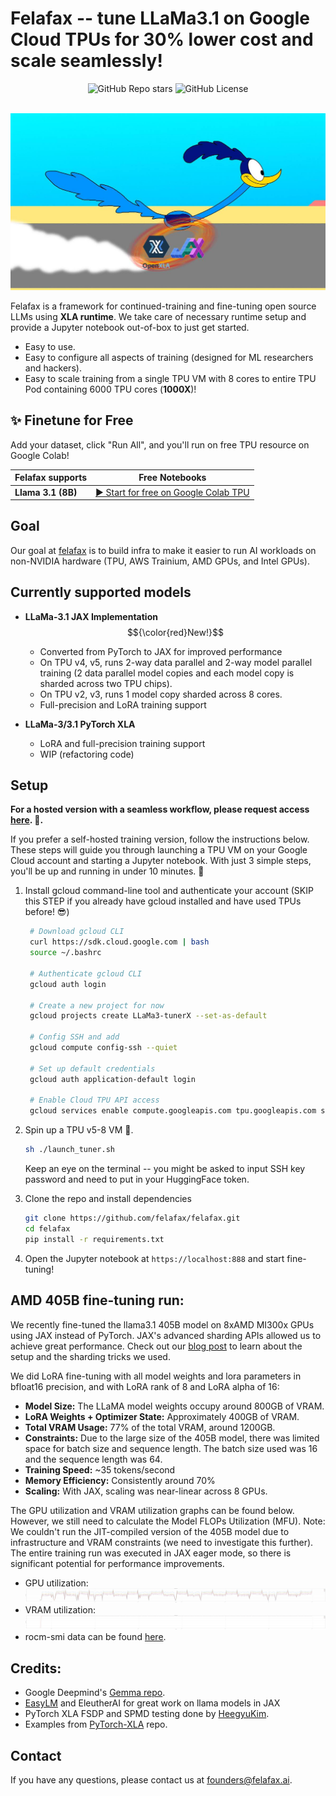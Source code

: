 # Felafax -- tune LLaMa3.1 on Google Cloud TPUs for 30% lower cost and scale seamlessly!
<div align="center">
    <div>
        <img alt="GitHub Repo stars" src="https://img.shields.io/github/stars/felafax/felafax?logo=github" />
        <img alt="GitHub License" src="https://img.shields.io/github/license/felafax/felafax"></img>
    </div>
    <br />
</div>
          
![image](./misc/assets/roadrunner.jpg)

Felafax is a framework for continued-training and fine-tuning open source LLMs using **XLA runtime**. We take care of necessary runtime setup and provide a Jupyter notebook out-of-box to just get started.
- Easy to use.
- Easy to configure all aspects of training (designed for ML researchers and hackers).
- Easy to scale training from a single TPU VM with 8 cores to entire TPU Pod containing 6000 TPU cores (**1000X**)!

## ✨ Finetune for Free

Add your dataset, click "Run All", and you'll run on free TPU resource on Google Colab!

| Felafax supports | Free Notebooks |
|-------------------|-----------------|
| **Llama 3.1 (8B)** | [▶️ Start for free on Google Colab TPU](https://colab.research.google.com/github/felarof99/roadrunner-fork/blob/main/%F0%9F%A6%8A__Llama3_1_8b_on_Free_Colab_TPU.ipynb) |

## Goal
Our goal at [felafax](https://felafax.ai) is to build infra to make it easier to run AI workloads on non-NVIDIA hardware (TPU, AWS Trainium, AMD GPUs, and Intel GPUs).

## Currently supported models
- **LLaMa-3.1 JAX Implementation** $${\color{red}New!}$$	 
  - Converted from PyTorch to JAX for improved performance
  - On TPU v4, v5, runs 2-way data parallel and 2-way model parallel training (2 data parallel model copies and each model copy is sharded across two TPU chips).
  - On TPU v2, v3, runs 1 model copy sharded across 8 cores.
  - Full-precision and LoRA training support

- **LLaMa-3/3.1 PyTorch XLA**
  - LoRA and full-precision training support
  - WIP (refactoring code)

## Setup

**For a hosted version with a seamless workflow, please request access [here](https://tally.so/r/mRLeaQ). 🦊.**

If you prefer a self-hosted training version, follow the instructions below. These steps will guide you through launching a TPU VM on your Google Cloud account and starting a Jupyter notebook. With just 3 simple steps, you'll be up and running in under 10 minutes. 🚀

1. Install gcloud command-line tool and authenticate your account (SKIP this STEP if you already have gcloud installed and have used TPUs before! 😎)

   ```bash
    # Download gcloud CLI
    curl https://sdk.cloud.google.com | bash
    source ~/.bashrc

    # Authenticate gcloud CLI
    gcloud auth login

    # Create a new project for now
    gcloud projects create LLaMa3-tunerX --set-as-default

    # Config SSH and add
    gcloud compute config-ssh --quiet
   
    # Set up default credentials
    gcloud auth application-default login

    # Enable Cloud TPU API access
    gcloud services enable compute.googleapis.com tpu.googleapis.com storage-component.googleapis.com aiplatform.googleapis.com
   ```

2. Spin up a TPU v5-8 VM 🤠.

    ```bash
    sh ./launch_tuner.sh
    ```
    Keep an eye on the terminal -- you might be asked to input SSH key password and need to put in your HuggingFace token. 

3. Clone the repo and install dependencies

    ```bash
    git clone https://github.com/felafax/felafax.git
    cd felafax
    pip install -r requirements.txt
    ```

3. Open the Jupyter notebook at `https://localhost:888` and start fine-tuning!

## AMD 405B fine-tuning run:
We recently fine-tuned the llama3.1 405B model on 8xAMD MI300x GPUs using JAX instead of PyTorch. JAX's advanced sharding APIs allowed us to achieve great performance. Check out our [blog post](https://dub.sh/felafax-amd-blog) to learn about the setup and the sharding tricks we used.

We did LoRA fine-tuning with all model weights and lora parameters in bfloat16 precision, and with LoRA rank of 8 and LoRA alpha of 16:
- **Model Size:** The LLaMA model weights occupy around 800GB of VRAM.
- **LoRA Weights + Optimizer State:** Approximately 400GB of VRAM.
- **Total VRAM Usage:** 77% of the total VRAM, around 1200GB.
- **Constraints:** Due to the large size of the 405B model, there was limited space for batch size and sequence length. The batch size used was 16 and the sequence length was 64.
- **Training Speed:** ~35 tokens/second
- **Memory Efficiency:** Consistently around 70%
- **Scaling:** With JAX, scaling was near-linear across 8 GPUs.

The GPU utilization and VRAM utilization graphs can be found below. However, we still need to calculate the Model FLOPs Utilization (MFU).
Note: We couldn't run the JIT-compiled version of the 405B model due to infrastructure and VRAM constraints (we need to investigate this further). The entire training run was executed in JAX eager mode, so there is significant potential for performance improvements.

- GPU utilization:
  ![image](./misc/assets/amd_405B_run_sep22/gpu_utilization.png)
- VRAM  utilization:
  ![image](./misc/assets/amd_405B_run_sep22/vram_utilization.png)
- rocm-smi data can be found [here](./misc/assets/amd_405b_run_sep22/rocm_smi_cleaned_405b_batchsize16_seqlen64.csv).

## Credits:
- Google Deepmind's [Gemma repo](https://github.com/google-deepmind/gemma).
- [EasyLM](https://github.com/young-geng/EasyLM) and EleutherAI for great work on llama models in JAX
- PyTorch XLA FSDP and SPMD testing done by [HeegyuKim](https://github.com/HeegyuKim/torch-xla-SPMD).
- Examples from [PyTorch-XLA](https://github.com/pytorch/xla/) repo.

## Contact
If you have any questions, please contact us at founders@felafax.ai.
